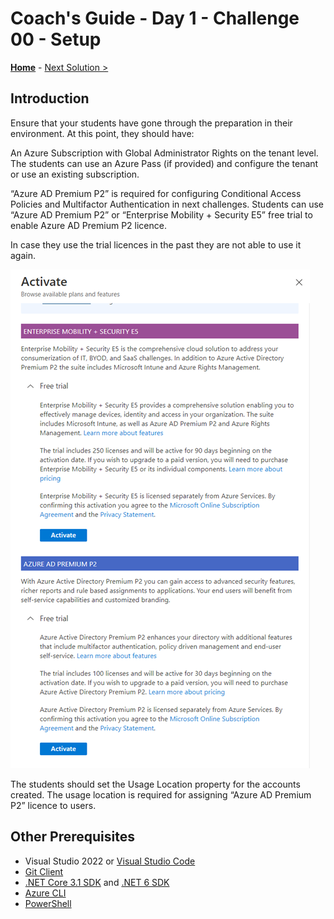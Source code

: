# Coach's Guide - Day 1 - Challenge 00 - Setup

**[Home](./README.md)** - [Next Solution >](./Solution_D1_01.md)

## Introduction

Ensure that your students have gone through the preparation in their environment. At this point, they should have:

An Azure Subscription with Global Administrator Rights on the tenant level.  The students can use an Azure Pass (if provided) and configure the tenant or use an existing subscription. 

“Azure AD Premium P2” is required for configuring Conditional Access Policies and Multifactor Authentication in next challenges.  Students can use “Azure AD Premium P2” or “Enterprise Mobility + Security E5” free trial to enable Azure AD Premium P2 licence. 

In case they use the trial licences in the past they are not able to use it again.

![Azure AD Premium P2 Plans](../Resources/Images/AzureADPremiumP2Plans.png)

The students should set the Usage Location property for the accounts created. The usage location is required for assigning “Azure AD Premium P2” licence to users.

## Other Prerequisites

- Visual Studio 2022 or [Visual Studio Code](https://code.visualstudio.com/ "https://code.visualstudio.com")
- [Git Client](https://git-scm.com/download "https://git-scm.com/download")
- [.NET Core 3.1 SDK](https://dotnet.microsoft.com/en-us/download/dotnet/3.1) and [.NET 6 SDK](https://dotnet.microsoft.com/en-us/download/dotnet/6.0)
- [Azure CLI](https://docs.microsoft.com/en-us/cli/azure/install-azure-cli "https://docs.microsoft.com/en-us/cli/azure/install-azure-cli")
- [PowerShell](https://docs.microsoft.com/en-us/powershell/scripting/install/installing-powershell?view=powershell-7.2)
